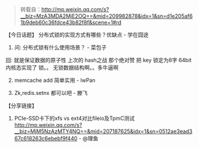 > 转载自：<http://mp.weixin.qq.com/s?__biz=MzA3MDA2MjE2OQ==&mid=209982878&idx=1&sn=d1e205af61b9deb60c36fdce43b82f8f&scene=1#rd>

【今日话题】
分布式锁的实现方式有哪些？优缺点 - 学在囧途

1. 问: 分布式锁有什么使用场景？ - 菜包子

回: 就是保证数据的原子性
上次的 hash之战 那个绝对赞
把 key 锁定为8字 64bit  内核态实现了 锁。。
无锁数据结构啊。。多牛逼啊

2. memcache add 简单实用 - lwPan

3. Zk,redis.setnx  都可以吧 - 滕飞

【分享链接】

1. PCIe-SSD卡下的xfs vs ext4对比fileio及TpmC测试 http://mp.weixin.qq.com/s?__biz=MjM5NzAzMTY4NQ==&mid=207187625&idx=1&sn=0512ae3ead367c618263c6ebebf9f440 - @理鱼
